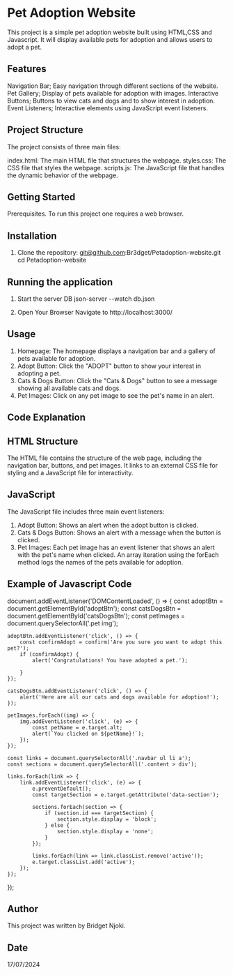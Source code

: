 # Pet Adoption Website
This project is a simple pet adoption website built using HTML,CSS and Javascript. It will display available pets for adoption and allows users to adopt a pet.

## Features
Navigation Bar; Easy navigation through different sections of the website.
Pet Gallery; Display of pets available for adoption with images.
Interactive Buttons; Buttons to view cats and dogs and to show interest in adoption.
Event Listeners; Interactive elements using JavaScript event listeners.


## Project Structure 
The project consists of three main files:

index.html: The main HTML file that structures the webpage.
styles.css: The CSS file that styles the webpage.
scripts.js: The JavaScript file that handles the dynamic behavior of the webpage.

## Getting Started
Prerequisites.
To run this project one requires a web browser.

## Installation
1. Clone the repository:
git@github.com:Br3dget/Petadoption-website.git
cd Petadoption-website

## Running the application
1. Start the server DB
json-server --watch db.json

2. Open Your Browser
Navigate to http://localhost:3000/

## Usage 
1. Homepage: The homepage displays a navigation bar and a gallery of pets available for adoption.
2. Adopt Button: Click the "ADOPT" button to show your interest in adopting a pet.
3. Cats & Dogs Button: Click the "Cats & Dogs" button to see a message showing all available cats and dogs.
4. Pet Images: Click on any pet image to see the pet's name in an alert.

## Code Explanation
## HTML Structure
The HTML file contains the structure of the web page, including the navigation bar, buttons, and pet images.
It links to an external CSS file for styling and a JavaScript file for interactivity.

## JavaScript
The JavaScript file includes three main event listeners:

1. Adopt Button: Shows an alert when the adopt button is clicked.
2. Cats & Dogs Button: Shows an alert with a message when the button is clicked.
3. Pet Images: Each pet image has an event listener that shows an alert with the pet's name when clicked.
An array iteration using the forEach method logs the names of the pets available for adoption.


## Example of Javascript Code
document.addEventListener('DOMContentLoaded', () => {
    const adoptBtn = document.getElementById('adoptBtn');
    const catsDogsBtn = document.getElementById('catsDogsBtn');
    const petImages = document.querySelectorAll('.pet img');

    adoptBtn.addEventListener('click', () => {
        const confirmAdopt = confirm('Are you sure you want to adopt this pet?');
        if (confirmAdopt) {
            alert('Congratulations! You have adopted a pet.');
            
        }
    });

    catsDogsBtn.addEventListener('click', () => {
        alert('Here are all our cats and dogs available for adoption!');
    });

    petImages.forEach((img) => {
        img.addEventListener('click', (e) => {
            const petName = e.target.alt;
            alert(`You clicked on ${petName}!`);
        });
    });

    const links = document.querySelectorAll('.navbar ul li a');
    const sections = document.querySelectorAll('.content > div');

    links.forEach(link => {
        link.addEventListener('click', (e) => {
            e.preventDefault();
            const targetSection = e.target.getAttribute('data-section');
            
            sections.forEach(section => {
                if (section.id === targetSection) {
                    section.style.display = 'block';
                } else {
                    section.style.display = 'none';
                }
            });

            links.forEach(link => link.classList.remove('active'));
            e.target.classList.add('active');
        });
    });
});

## Author
This project was written by Bridget Njoki.

## Date
17/07/2024